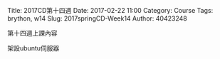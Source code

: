 Title: 2017CD第十四週
Date: 2017-02-22 11:00
Category: Course
Tags: brython, w14
Slug: 2017springCD-Week14
Author: 40423248


第十四週上課內容

架設ubuntu伺服器